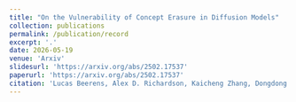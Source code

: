 ```yaml
---
title: "On the Vulnerability of Concept Erasure in Diffusion Models"
collection: publications
permalink: /publication/record
excerpt: '.'
date: 2026-05-19
venue: 'Arxiv'
slidesurl: 'https://arxiv.org/abs/2502.17537'
paperurl: 'https://arxiv.org/abs/2502.17537'
citation: 'Lucas Beerens, Alex D. Richardson, Kaicheng Zhang, Dongdong Chen. &quot;On the Vulnerability of Concept Erasure in Diffusion Models.&quot; <i>Arxiv</i>.'
---
```

